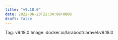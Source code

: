 ```yaml
---
title: "v9.18.0"
date: 2022-06-23T22:34:08+0000
draft: false
---
```


Tag: v9.18.0
Image: docker.io/laraboot/laravel:v9.18.0
